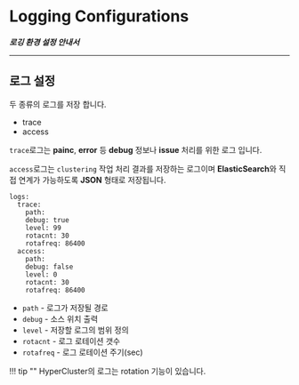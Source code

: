 # Logging Configurations 

***로깅 환경 설정 안내서***

----

## 로그 설정

두 종류의 로그를 저장 합니다.

* trace
* access

`trace`로그는 **painc**, **error** 등 **debug** 정보나 **issue** 처리를 위한 로그 입니다.

`access`로그는 `clustering` 작업 처리 결과를 저장하는 로그이며 **ElasticSearch**와 직접 연계가 가능하도록 **JSON** 형태로 저장됩니다.


    logs:
      trace:
        path:
        debug: true
        level: 99
        rotacnt: 30
        rotafreq: 86400
      access:
        path:
        debug: false
        level: 0
        rotacnt: 30
        rotafreq: 86400


* `path` - 로그가 저장될 경로
* `debug` - 소스 위치 출력
* `level` - 저장할 로그의 범위 정의
* `rotacnt` - 로그 로테이션 갯수
* `rotafreq` - 로그 로테이션 주기(sec)

!!! tip ""
    HyperCluster의 로그는 rotation 기능이 있습니다.


